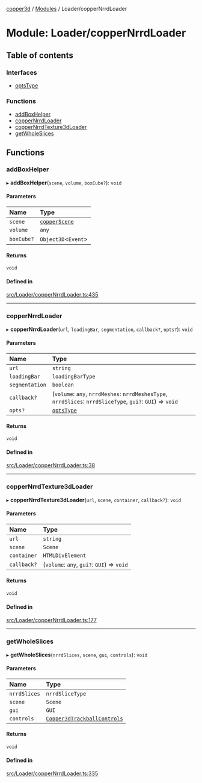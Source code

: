 [copper3d](../README.md) / [Modules](../modules.md) / Loader/copperNrrdLoader

# Module: Loader/copperNrrdLoader

## Table of contents

### Interfaces

- [optsType](../interfaces/Loader_copperNrrdLoader.optsType.md)

### Functions

- [addBoxHelper](Loader_copperNrrdLoader.md#addboxhelper)
- [copperNrrdLoader](Loader_copperNrrdLoader.md#coppernrrdloader)
- [copperNrrdTexture3dLoader](Loader_copperNrrdLoader.md#coppernrrdtexture3dloader)
- [getWholeSlices](Loader_copperNrrdLoader.md#getwholeslices)

## Functions

### addBoxHelper

▸ **addBoxHelper**(`scene`, `volume`, `boxCube?`): `void`

#### Parameters

| Name | Type |
| :------ | :------ |
| `scene` | [`copperScene`](../classes/Scene_copperScene.copperScene.md) |
| `volume` | `any` |
| `boxCube?` | `Object3D`<`Event`\> |

#### Returns

`void`

#### Defined in

[src/Loader/copperNrrdLoader.ts:435](https://github.com/LinkunGao/copper3d_visualisation/blob/9f197bb/src/Loader/copperNrrdLoader.ts#L435)

___

### copperNrrdLoader

▸ **copperNrrdLoader**(`url`, `loadingBar`, `segmentation`, `callback?`, `opts?`): `void`

#### Parameters

| Name | Type |
| :------ | :------ |
| `url` | `string` |
| `loadingBar` | `loadingBarType` |
| `segmentation` | `boolean` |
| `callback?` | (`volume`: `any`, `nrrdMeshes`: `nrrdMeshesType`, `nrrdSlices`: `nrrdSliceType`, `gui?`: `GUI`) => `void` |
| `opts?` | [`optsType`](../interfaces/Loader_copperNrrdLoader.optsType.md) |

#### Returns

`void`

#### Defined in

[src/Loader/copperNrrdLoader.ts:38](https://github.com/LinkunGao/copper3d_visualisation/blob/9f197bb/src/Loader/copperNrrdLoader.ts#L38)

___

### copperNrrdTexture3dLoader

▸ **copperNrrdTexture3dLoader**(`url`, `scene`, `container`, `callback?`): `void`

#### Parameters

| Name | Type |
| :------ | :------ |
| `url` | `string` |
| `scene` | `Scene` |
| `container` | `HTMLDivElement` |
| `callback?` | (`volume`: `any`, `gui?`: `GUI`) => `void` |

#### Returns

`void`

#### Defined in

[src/Loader/copperNrrdLoader.ts:177](https://github.com/LinkunGao/copper3d_visualisation/blob/9f197bb/src/Loader/copperNrrdLoader.ts#L177)

___

### getWholeSlices

▸ **getWholeSlices**(`nrrdSlices`, `scene`, `gui`, `controls`): `void`

#### Parameters

| Name | Type |
| :------ | :------ |
| `nrrdSlices` | `nrrdSliceType` |
| `scene` | `Scene` |
| `gui` | `GUI` |
| `controls` | [`Copper3dTrackballControls`](../classes/Controls_Copper3dTrackballControls.Copper3dTrackballControls.md) |

#### Returns

`void`

#### Defined in

[src/Loader/copperNrrdLoader.ts:335](https://github.com/LinkunGao/copper3d_visualisation/blob/9f197bb/src/Loader/copperNrrdLoader.ts#L335)
